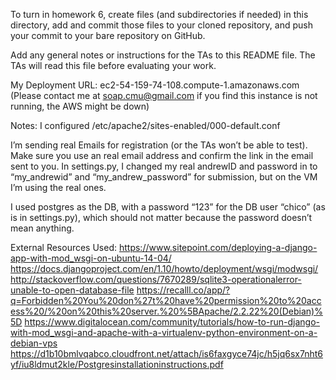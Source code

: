 To turn in homework 6, create files (and subdirectories if needed) in
this directory, add and commit those files to your cloned repository,
and push your commit to your bare repository on GitHub.

Add any general notes or instructions for the TAs to this README file.
The TAs will read this file before evaluating your work.

My Deployment URL:
ec2-54-159-74-108.compute-1.amazonaws.com 
(Please contact me at soap.cmu@gmail.com if you find this instance is not running, the AWS might be down)

Notes:
I configured /etc/apache2/sites-enabled/000-default.conf

I’m sending real Emails for registration (or the TAs won’t be able to test). Make sure you  use an real email address and confirm the link in the email sent to you.
In settings.py, I changed my real andrewID and password in to “my_andrewid” and “my_andrew_password” for submission, but on the VM I’m using the real ones.

I used postgres as the DB, with a password “123” for the DB user “chico” (as is in settings.py),  which should not matter because the password doesn’t mean anything.



External Resources Used:
https://www.sitepoint.com/deploying-a-django-app-with-mod_wsgi-on-ubuntu-14-04/
https://docs.djangoproject.com/en/1.10/howto/deployment/wsgi/modwsgi/
http://stackoverflow.com/questions/7670289/sqlite3-operationalerror-unable-to-open-database-file
https://recalll.co/app/?q=Forbidden%20You%20don%27t%20have%20permission%20to%20access%20/%20on%20this%20server.%20%5BApache/2.2.22%20(Debian)%5D
https://www.digitalocean.com/community/tutorials/how-to-run-django-with-mod_wsgi-and-apache-with-a-virtualenv-python-environment-on-a-debian-vps
https://d1b10bmlvqabco.cloudfront.net/attach/is6faxgyce74jc/h5jq6sx7nht6yf/iu8ldmut2kle/Postgresinstallationinstructions.pdf

